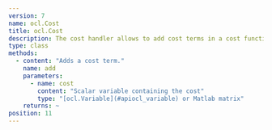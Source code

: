 ```yaml
---
version: 7
name: ocl.Cost
title: ocl.Cost
description: The cost handler allows to add cost terms in a cost function definition.
type: class
methods:
  - content: "Adds a cost term."
    name: add
    parameters:
      - name: cost
        content: "Scalar variable containing the cost"
        type: "[ocl.Variable](#apiocl_variable) or Matlab matrix"
    returns: ~
position: 11
---
```

